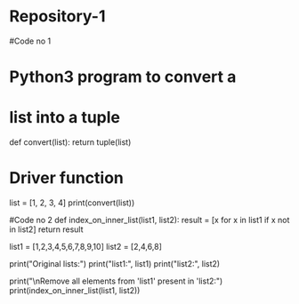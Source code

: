 # Repository-1
#Code no 1
# Python3 program to convert a
# list into a tuple
def convert(list):
	return tuple(list)

# Driver function
list = [1, 2, 3, 4]
print(convert(list))



#Code  no 2
def index_on_inner_list(list1, list2):
    result = [x for x in list1 if x not in list2]
    return result

list1 = [1,2,3,4,5,6,7,8,9,10]
list2 = [2,4,6,8]

print("Original lists:")
print("list1:", list1)
print("list2:", list2)

print("\nRemove all elements from 'list1' present in 'list2:")
print(index_on_inner_list(list1, list2))

